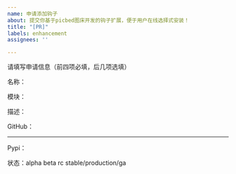```yaml
---
name: 申请添加钩子
about: 提交你基于picbed图床开发的钩子扩展，便于用户在线选择式安装！
title: "[PR]"
labels: enhancement
assignees: ''

---
```


请填写申请信息（前四项必填，后几项选填）

名称：

模块：

描述：

GitHub：

------

Pypi：

状态：alpha beta rc stable/production/ga
